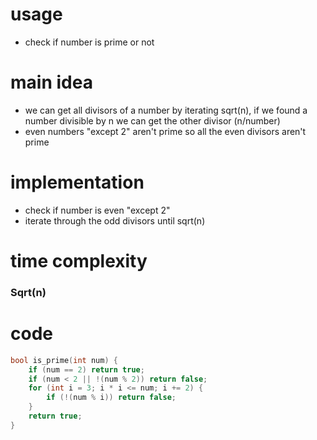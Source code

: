 # usage 

- check if number is prime or not

# main idea

- we can get all divisors of a number by iterating sqrt(n),
   if we found a number divisible by n we can get the other divisor (n/number)
- even numbers "except 2" aren't prime so all the even divisors aren't prime

# implementation

- check if number is even "except 2"
- iterate through the odd divisors until sqrt(n)

# time complexity
  ### Sqrt(n)

# code

```cpp
bool is_prime(int num) {    
    if (num == 2) return true;
    if (num < 2 || !(num % 2)) return false;
    for (int i = 3; i * i <= num; i += 2) {
        if (!(num % i)) return false;
    }
    return true;
}
```

